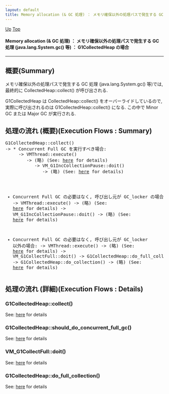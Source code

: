 ```yaml
---
layout: default
title: Memory allocation (& GC 処理) ： メモリ確保以外の処理パスで発生する GC 処理 (java.lang.System.gc() 等) ： G1CollectedHeap の場合  
---
```

[Up](no28916_jv.html) [Top](../index.html)

#### Memory allocation (& GC 処理) ： メモリ確保以外の処理パスで発生する GC 処理 (java.lang.System.gc() 等) ： G1CollectedHeap の場合  

--- 
## 概要(Summary)
メモリ確保以外の処理パスで発生する GC 処理 (java.lang.System.gc() 等)では, 
最終的に CollectedHeap::collect() が呼び出される.

G1CollectedHeap は CollectedHeap::collect() をオーバーライドしているので, 
実際に呼び出されるのは G1CollectedHeap::collect() になる.
この中で Minor GC または Major GC が実行される.

## 処理の流れ (概要)(Execution Flows : Summary)
<div class="flow-abst"><pre>
G1CollectedHeap::collect()
-&gt; * Concurrent Full GC を実行すべき場合:
     -&gt; VMThread::execute()
        -&gt; (略) (See: <a href="no2935qaz.html">here</a> for details)
           -&gt; VM_G1IncCollectionPause::doit()
              -&gt; (略) (See: <a href="no2935YzN.html">here</a> for details)

   * Concurrent Full GC の必要はなく, 呼び出し元が GC_locker の場合:
     -&gt; VMThread::execute()
        -&gt; (略) (See: <a href="no2935qaz.html">here</a> for details)
           -&gt; VM_G1IncCollectionPause::doit()
              -&gt; (略) (See: <a href="no2935YzN.html">here</a> for details)

   * Concurrent Full GC の必要はなく, 呼び出し元が GC_locker 以外の場合:
     -&gt; VMThread::execute()
        -&gt; (略) (See: <a href="no2935qaz.html">here</a> for details)
           -&gt; VM_G1CollectFull::doit()
              -&gt; G1CollectedHeap::do_full_collection()
                 -&gt; G1CollectedHeap::do_collection()
                    -&gt; (略) (See: <a href="no2935ATn.html">here</a> for details)
</pre></div>

## 処理の流れ (詳細)(Execution Flows : Details)
### G1CollectedHeap::collect()
See: [here](no2935zBt.html) for details
### G1CollectedHeap::should_do_concurrent_full_gc()
See: [here](no2935_fI.html) for details
### VM_G1CollectFull::doit()
See: [here](no2935AMz.html) for details
### G1CollectedHeap::do_full_collection()
See: [here](no2935yVC.html) for details






